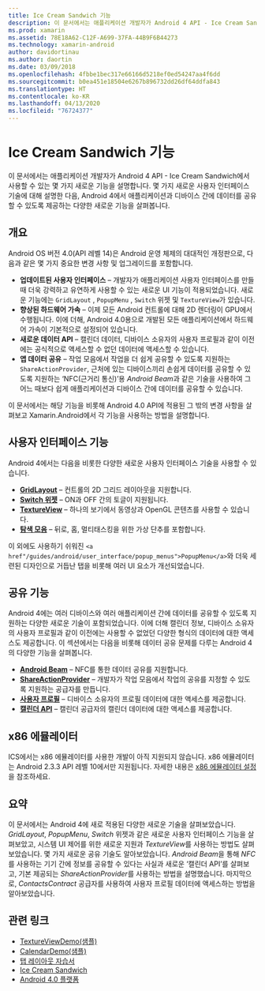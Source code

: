 ```yaml
---
title: Ice Cream Sandwich 기능
description: 이 문서에서는 애플리케이션 개발자가 Android 4 API - Ice Cream Sandwich에서 사용할 수 있는 몇 가지 새로운 기능을 설명합니다. 몇 가지 새로운 사용자 인터페이스 기술에 대해 설명한 다음, Android 4에서 애플리케이션과 디바이스 간에 데이터를 공유할 수 있도록 제공하는 다양한 새로운 기능을 살펴봅니다.
ms.prod: xamarin
ms.assetid: 78E18A62-C12F-A699-37FA-44B9F6B44273
ms.technology: xamarin-android
author: davidortinau
ms.author: daortin
ms.date: 03/09/2018
ms.openlocfilehash: 4fbbe1bec317e66166d5218ef0ed54247aa4f6dd
ms.sourcegitcommit: b0ea451e18504e6267b896732dd26df64ddfa843
ms.translationtype: HT
ms.contentlocale: ko-KR
ms.lasthandoff: 04/13/2020
ms.locfileid: "76724377"
---
```

# <a name="ice-cream-sandwich-features"></a>Ice Cream Sandwich 기능

이 문서에서는 애플리케이션 개발자가 Android 4 API - Ice Cream Sandwich에서 사용할 수 있는 몇 가지 새로운 기능을 설명합니다.  몇 가지 새로운 사용자 인터페이스 기술에 대해 설명한 다음, Android 4에서 애플리케이션과 디바이스 간에 데이터를 공유할 수 있도록 제공하는 다양한 새로운 기능을 살펴봅니다.

## <a name="overview"></a>개요

Android OS 버전 4.0(API 레벨 14)은 Android 운영 체제의 대대적인 개정판으로, 다음과 같은 몇 가지 중요한 변경 사항 및 업그레이드를 포함합니다.

- **업데이트된 사용자 인터페이스** – 개발자가 애플리케이션 사용자 인터페이스를 만들 때 더욱 강력하고 유연하게 사용할 수 있는 새로운 UI 기능이 적용되었습니다. 새로운 기능에는 `GridLayout` ,  `PopupMenu` ,  `Switch` 위젯 및 `TextureView`가 있습니다.
- **향상된 하드웨어 가속** – 이제 모든 Android 컨트롤에 대해 2D 렌더링이 GPU에서 수행됩니다. 이에 더해, Android 4.0용으로 개발된 모든 애플리케이션에서 하드웨어 가속이 기본적으로 설정되어 있습니다.
- **새로운 데이터 API** – 캘린더 데이터, 디바이스 소유자의 사용자 프로필과 같이 이전에는 공식적으로 액세스할 수 없던 데이터에 액세스할 수 있습니다.
- **앱 데이터 공유** – 작업 모음에서 작업을 더 쉽게 공유할 수 있도록 지원하는 `ShareActionProvider`, 근처에 있는 디바이스끼리 손쉽게 데이터를 공유할 수 있도록 지원하는 ‘NFC(근거리 통신)’용 *Android Beam*과 같은 기술을 사용하여 그 어느 때보다 쉽게 애플리케이션과 디바이스 간에 데이터를 공유할 수 있습니다. 

이 문서에서는 해당 기능을 비롯해 Android 4.0 API에 적용된 그 밖의 변경 사항을 살펴보고 Xamarin.Android에서 각 기능을 사용하는 방법을 설명합니다.

## <a name="user-interface-features"></a>사용자 인터페이스 기능

Android 4에서는 다음을 비롯한 다양한 새로운 사용자 인터페이스 기술을 사용할 수 있습니다.

- **[GridLayout](~/android/user-interface/layouts/grid-layout.md)** – 컨트롤의 2D 그리드 레이아웃을 지원합니다.
- **[Switch 위젯](~/android/user-interface/controls/switch.md)** – ON과 OFF 간의 토글이 지원됩니다.
- **[TextureView](~/android/user-interface/controls/texture-view.md)** – 하나의 보기에서 동영상과 OpenGL 콘텐츠를 사용할 수 있습니다.
- **[탐색 모음](~/android/user-interface/controls/navigation-bar.md)** – 뒤로, 홈, 멀티태스킹을 위한 가상 단추를 포함합니다.

이 외에도 사용하기 쉬워진 `<a href"/guides/android/user_interface/popup_menus">PopupMenu</a>`와 더욱 세련된 디자인으로 거듭난 탭을 비롯해 여러 UI 요소가 개선되었습니다.

## <a name="sharing-features"></a>공유 기능

Android 4에는 여러 디바이스와 여러 애플리케이션 간에 데이터를 공유할 수 있도록 지원하는 다양한 새로운 기술이 포함되었습니다. 이에 더해 캘린더 정보, 디바이스 소유자의 사용자 프로필과 같이 이전에는 사용할 수 없었던 다양한 형식의 데이터에 대한 액세스도 제공합니다. 이 섹션에서는 다음을 비롯해 데이터 공유 문제를 다루는 Android 4의 다양한 기능을 살펴봅니다.

- **[Android Beam](~/android/platform/android-beam.md)** – NFC를 통한 데이터 공유를 지원합니다.
- **[ShareActionProvider](~/android/user-interface/controls/action-bar.md)** – 개발자가 작업 모음에서 작업의 공유를 지정할 수 있도록 지원하는 공급자를 만듭니다.
- **[사용자 프로필](~/android/user-interface/user-profile.md)** – 디바이스 소유자의 프로필 데이터에 대한 액세스를 제공합니다.
- **[캘린더 API](~/android/user-interface/controls/calendar.md)** – 캘린더 공급자의 캘린더 데이터에 대한 액세스를 제공합니다.

## <a name="x86-emulators"></a>x86 에뮬레이터

ICS에서는 x86 에뮬레이터를 사용한 개발이 아직 지원되지 않습니다. x86 에뮬레이터는 Android 2.3.3 API 레벨 10에서만 지원됩니다. 자세한 내용은 [x86 에뮬레이터 설정](~/android/get-started/installation/android-emulator/index.md)을 참조하세요.

## <a name="summary"></a>요약

이 문서에서는 Android 4에 새로 적용된 다양한 새로운 기술을 살펴보았습니다. *GridLayout*, *PopupMenu*, *Switch* 위젯과 같은 새로운 사용자 인터페이스 기능을 살펴보았고, 시스템 UI 제어를 위한 새로운 지원과 *TextureView*를 사용하는 방법도 살펴보았습니다. 몇 가지 새로운 공유 기술도 알아보았습니다. *Android Beam*을 통해 *NFC*를 사용하는 기기 간에 정보를 공유할 수 있다는 사실과 새로운 ‘캘린더 API’를 살펴보고, 기본 제공되는 *ShareActionProvider*를 사용하는 방법을 설명했습니다. 
마지막으로, *ContactsContract* 공급자를 사용하여 사용자 프로필 데이터에 액세스하는 방법을 알아보았습니다.

## <a name="related-links"></a>관련 링크

- [TextureViewDemo(샘플)](https://docs.microsoft.com/samples/xamarin/monodroid-samples/textureviewdemo)
- [CalendarDemo(샘플)](https://docs.microsoft.com/samples/xamarin/monodroid-samples/calendardemo)
- [탭 레이아웃 자습서](~/android/user-interface/layouts/tab-layout/index.md)
- [Ice Cream Sandwich](https://developer.android.com/about/versions/android-4.0-highlights.html)
- [Android 4.0 플랫폼](https://developer.android.com/about/versions/android-4.0.html)
